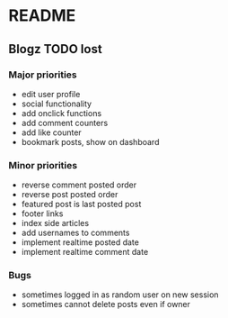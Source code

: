 # README
## Blogz TODO lost

### Major priorities
- edit user profile
- social functionality
- add onclick functions
- add comment counters
- add like counter
- bookmark posts, show on dashboard


### Minor priorities
- reverse comment posted order
- reverse post posted order
- featured post is last posted post
- footer links
- index side articles
- add usernames to comments
- implement realtime posted date
- implement realtime comment date


### Bugs
- sometimes logged in as random user on new session
- sometimes cannot delete posts even if owner
